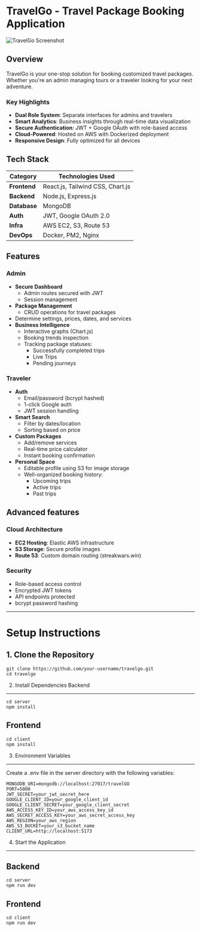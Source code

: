 # TravelGo - Travel Package Booking Application
![TravelGo Screenshot](https://i.imgur.com/djBmmwh.jpg)


## Overview 

TravelGo is your one-stop solution for booking customized travel packages. Whether you're an admin managing tours or a traveler looking for your next adventure.

### Key Highlights 
- **Dual Role System**: Separate interfaces for admins and travelers
- **Smart Analytics**: Business insights through real-time data visualization
- **Secure Authentication**: JWT + Google OAuth with role-based access
- **Cloud-Powered**: Hosted on AWS with Dockerized deployment
- **Responsive Design**: Fully optimized for all devices

## Tech Stack 

| Category       | Technologies Used                          |
|----------------|-------------------------------------------|
| **Frontend**   | React.js, Tailwind CSS, Chart.js          |
| **Backend**    | Node.js, Express.js                       |
| **Database**   | MongoDB                                   |
| **Auth**       | JWT, Google OAuth 2.0                     |
| **Infra**      | AWS EC2, S3, Route 53                     |
| **DevOps**     | Docker, PM2, Nginx                        |

## Features 

### Admin 
- **Secure Dashboard**
  - Admin routes secured with JWT
  - Session management
- **Package Management**
  - CRUD operations for travel packages
- Determine settings, prices, dates, and services
- **Business Intelligence**
  - Interactive graphs (Chart.js)
  - Booking trends inspection
  - Tracking package statuses:
    -  Successfully completed trips
    -  Live Trips
    -  Pending journeys

###  Traveler 
- **Auth**
  - Email/password (bcrypt hashed)
  - 1-click Google auth
  - JWT session handling
- **Smart Search**
  - Filter by dates/location
  - Sorting based on price
- **Custom Packages**
  - Add/remove services
  - Real-time price calculator
  - Instant booking confirmation
- **Personal Space**
  - Editable profile using S3 for image storage
  - Well-organized booking history:
    -  Upcoming trips
    -  Active trips
    -  Past trips

## Advanced features

### Cloud Architecture 
- **EC2 Hosting**: Elastic AWS infrastructure
- **S3 Storage**: Secure profile images
- **Route 53**: Custom domain routing (streakwars.win)

### Security 
- Role-based access control
- Encrypted JWT tokens
- API endpoints protected
- bcrypt password hashing

---------------------------------------------------------------------------------------

# Setup Instructions

## 1. Clone the Repository
```
git clone https://github.com/your-username/travelgo.git
cd travelgo
```
2. Install Dependencies
Backend
--------
```
cd server
npm install
```
Frontend
-----------
```
cd client
npm install
```
3. Environment Variables
----------------------

Create a .env file in the server directory with the following variables:
```
MONGODB_URI=mongodb://localhost:27017/travelGO
PORT=5000
JWT_SECRET=your_jwt_secret_here
GOOGLE_CLIENT_ID=your_google_client_id
GOOGLE_CLIENT_SECRET=your_google_client_secret
AWS_ACCESS_KEY_ID=your_aws_access_key_id
AWS_SECRET_ACCESS_KEY=your_aws_secret_access_key
AWS_REGION=your_aws_region
AWS_S3_BUCKET=your_s3_bucket_name
CLIENT_URL=http://localhost:5173
```

4. Start the Application
-------------------------
Backend
---------

```
cd server
npm run dev
```
Frontend
----------
```
cd client
npm run dev
```
